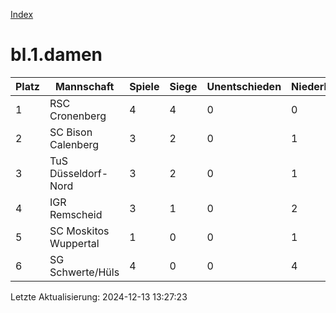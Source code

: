 [Index](./README.md)

# bl.1.damen

| Platz |  Mannschaft |  Spiele |  Siege |  Unentschieden |  Niederlagen |  Tore |  Differenz |  Punkte | 
| --- |  --- |  --- |  --- |  --- |  --- |  --- |  --- |  --- |  
|  1 |   RSC Cronenberg |   4 |   4 |   0 |   0 |   31:7 |   24 |   12 |  
|  2 |   SC Bison Calenberg |   3 |   2 |   0 |   1 |   14:3 |   11 |   6 |  
|  3 |   TuS Düsseldorf-Nord |   3 |   2 |   0 |   1 |   11:8 |   3 |   6 |  
|  4 |   IGR Remscheid |   3 |   1 |   0 |   2 |   12:8 |   4 |   3 |  
|  5 |   SC Moskitos Wuppertal |   1 |   0 |   0 |   1 |   3:8 |   -5 |   0 |  
|  6 |   SG Schwerte/Hüls |   4 |   0 |   0 |   4 |   6:43 |   -37 |   0 |  


Letzte Aktualisierung: 2024-12-13 13:27:23